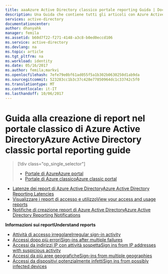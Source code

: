 ```yaml
---
title: aaaAzure Active Directory classico portale reporting Guida | Documenti Microsoft
description: Una Guida che contiene tutti gli articoli con Azure Active Directory Reporting per hello portale di Azure classico
services: active-directory
documentationcenter: 
author: dhanyahk
manager: femila
ms.assetid: b60d7f22-f271-4148-a3c8-b0ed0eccd106
ms.service: active-directory
ms.devlang: na
ms.topic: article
ms.tgt_pltfrm: na
ms.workload: identity
ms.date: 05/16/2017
ms.author: femila;markvi
ms.openlocfilehash: 7efe79e0bf61ad055f5a1b302b0630250d1ab9da
ms.sourcegitcommit: 523283cc1b3c37c428e77850964dc1c33742c5f0
ms.translationtype: MT
ms.contentlocale: it-IT
ms.lasthandoff: 10/06/2017
---
```

# <a name="azure-active-directory-classic-portal-reporting-guide"></a><span data-ttu-id="dfd1d-103">Guida alla creazione di report nel portale classico di Azure Active Directory</span><span class="sxs-lookup"><span data-stu-id="dfd1d-103">Azure Active Directory classic portal reporting guide</span></span>
> [!div class="op_single_selector"]
> * [<span data-ttu-id="dfd1d-104">Portale di Azure</span><span class="sxs-lookup"><span data-stu-id="dfd1d-104">Azure portal</span></span>](active-directory-reporting-guide.md)
> * [<span data-ttu-id="dfd1d-105">Portale di Azure classico</span><span class="sxs-lookup"><span data-stu-id="dfd1d-105">Azure classic portal</span></span>](active-directory-reporting-guide-classic-portal.md)
> 
> 

* [<span data-ttu-id="dfd1d-106">Latenze dei report di Azure Active Directory</span><span class="sxs-lookup"><span data-stu-id="dfd1d-106">Azure Active Directory Reporting Latencies</span></span>](active-directory-reporting-latencies.md)
* [<span data-ttu-id="dfd1d-107">Visualizzare i report di accesso e utilizzo</span><span class="sxs-lookup"><span data-stu-id="dfd1d-107">View your access and usage reports</span></span>](active-directory-view-access-usage-reports.md)
* [<span data-ttu-id="dfd1d-108">Notifiche di creazione report di Azure Active Directory</span><span class="sxs-lookup"><span data-stu-id="dfd1d-108">Azure Active Directory Reporting Notifications</span></span>](active-directory-reporting-notifications.md)

<span data-ttu-id="dfd1d-109">**Informazioni sui report**</span><span class="sxs-lookup"><span data-stu-id="dfd1d-109">**Understand reports**</span></span>

* [<span data-ttu-id="dfd1d-110">Attività di accesso irregolare</span><span class="sxs-lookup"><span data-stu-id="dfd1d-110">Irregular sign-in activity</span></span>](active-directory-reporting-irregular-sign-in-activity.md)
* [<span data-ttu-id="dfd1d-111">Accessi dopo più errori</span><span class="sxs-lookup"><span data-stu-id="dfd1d-111">Sign-ins after multiple failures</span></span>](active-directory-reporting-sign-ins-after-multiple-failures.md)
* [<span data-ttu-id="dfd1d-112">Accessi da indirizzi IP con attività sospetta</span><span class="sxs-lookup"><span data-stu-id="dfd1d-112">Sign ins from IP addresses with suspicious activity</span></span>](active-directory-reporting-sign-ins-from-ip-addresses-with-suspicious-activity.md)
* [<span data-ttu-id="dfd1d-113">Accessi da più aree geografiche</span><span class="sxs-lookup"><span data-stu-id="dfd1d-113">Sign-ins from multiple geographies</span></span>](active-directory-reporting-sign-ins-from-multiple-geographies.md)
* [<span data-ttu-id="dfd1d-114">Accessi da dispositivi potenzialmente infetti</span><span class="sxs-lookup"><span data-stu-id="dfd1d-114">Sign ins from possibly infected devices</span></span>](active-directory-reporting-sign-ins-from-possibly-infected-devices.md)

